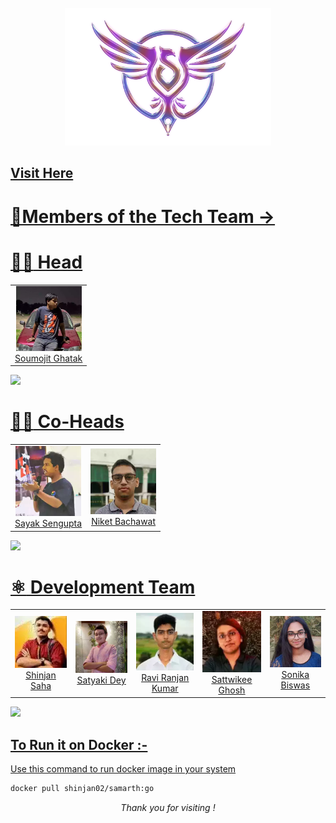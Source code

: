 

<div align=center>

<br>


<img height=220 src="public/images/newlogo.webp" alt="Samarth logo">

<br>

  
  
</div>

<!--  [Visit Here!](https://samarthtmsl-website.vercel.app/) -->
<h2 align="centre" > <a href="https://samarthtmsl-website.vercel.app/"> Visit Here</h2>
  
# 💫Members of the Tech Team ->


# :man_technologist: Head
<table><tbody><tr>

 <td align="center"><a href="https://www.linkedin.com/in/soumojit-ghatak-378562248/" target="_blank"  rel="nofollow"><img src="public/images/Soumojit Ghatak.webp" width="105" alt="@Soumojit Ghatak" style="max-width:100%;" width="75px;"><br/>Soumojit Ghatak</a> </td>

</table>

 ![](https://www.animatedimages.org/data/media/562/animated-line-image-0381.gif)

# :man_technologist: Co-Heads
<table><tbody><tr>
<td align="center"><a href="https://github.com/LoNeWoLf003" target="_blank" rel="nofollow"><img src="public/images/sayak_sengupta.webp" width="105" alt="@Sayaksengupta" style="max-width:100%;" width="75px;"><br/>Sayak Sengupta</a> </td>
  <td align="center"><a href="https://github.com/codingniket" target="_blank" rel="nofollow"><img src="public/images/Niket.webp" width="105" alt="@Niket" style="max-width:100%;" width="75px;"><br/>Niket Bachawat</a> </td>

</table>

  ![](https://www.animatedimages.org/data/media/562/animated-line-image-0381.gif)
# :atom_symbol: Development Team
<table><tbody><tr>
  
  
  <td align="center"><a href="https://github.com/Shinjan-saha" target="_blank" rel="nofollow"><img src="public/images/shinjangit.webp" width="105" alt="@Shinjansaha" style="max-width:100%;" width="85px;"><br/>Shinjan Saha</a> </td>

  <td align="center"><a href="https://github.com/SatyakiDey75" target="_blank" rel="nofollow"><img src="public/images/satyakidey.webp" width="105" alt="@Satyaki" style="max-width:100%;" width="85px;"><br/>Satyaki Dey</a> </td>

   <td align="center"><a href="https://github.com/iam-ravi-12" target="_blank" rel="nofollow"><img src="public/images/RaviRanjan.webp" width="105" alt="@Ravi Ranjan" style="max-width:100%;" width="85px;"><br/>Ravi Ranjan Kumar </a> </td>

  <td align="center"><a href="https://github.com/sattwikeeg100" target="_blank" rel="nofollow"><img src="public/images/sg.webp" width="105" alt="@Sattwikee Ghosh" style="max-width:100%;" width="85px;"><br/> Sattwikee Ghosh </a> </td>


   <td align="center"><a href="https://github.com/Sonika12Biswas" target="_blank" rel="nofollow"><img src="public/images/sonika.webp" width="105" alt="@Sonika" style="max-width:100%;" width="85px;"><br/>Sonika Biswas</a> </td>

   
 </tr></tbody></table>

 ![](https://www.animatedimages.org/data/media/562/animated-line-image-0381.gif)

<div align=left> 
  
## To Run it on Docker :-

Use  this command to run docker image in your system

```bash
docker pull shinjan02/samarth:go
```

 <p align="center"><i> Thank you for visiting !</i></p>

